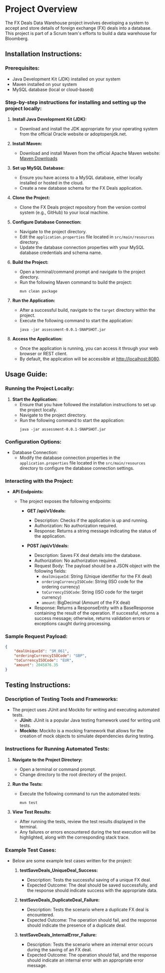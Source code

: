 # Project Overview

The FX Deals Data Warehouse project involves developing a system to accept and store details of foreign exchange (FX) deals into a database. This project is part of a Scrum team's efforts to build a data warehouse for Bloomberg.

## Installation Instructions:

### Prerequisites:
- Java Development Kit (JDK) installed on your system
- Maven installed on your system
- MySQL database (local or cloud-based)

### Step-by-step instructions for installing and setting up the project locally:

1. **Install Java Development Kit (JDK):**
   - Download and install the JDK appropriate for your operating system from the official Oracle website or adoptopenjdk.net.

2. **Install Maven:**
   - Download and install Maven from the official Apache Maven website: [Maven Downloads](https://maven.apache.org/download.cgi)

3. **Set up MySQL Database:**
   - Ensure you have access to a MySQL database, either locally installed or hosted in the cloud.
   - Create a new database schema for the FX Deals application.

4. **Clone the Project:**
   - Clone the FX Deals project repository from the version control system (e.g., GitHub) to your local machine.

5. **Configure Database Connection:**
   - Navigate to the project directory.
   - Edit the `application.properties` file located in `src/main/resources` directory.
   - Update the database connection properties with your MySQL database credentials and schema name.

6. **Build the Project:**
   - Open a terminal/command prompt and navigate to the project directory.
   - Run the following Maven command to build the project:
     ```
     mvn clean package
     ```

7. **Run the Application:**
   - After a successful build, navigate to the `target` directory within the project.
   - Execute the following command to start the application:
     ```
     java -jar assessment-0.0.1-SNAPSHOT.jar
     ```

8. **Access the Application:**
   - Once the application is running, you can access it through your web browser or REST client.
   - By default, the application will be accessible at [http://localhost:8080](http://localhost:8080).

## Usage Guide:

### Running the Project Locally:
1. **Start the Application:**
   - Ensure that you have followed the installation instructions to set up the project locally.
   - Navigate to the project directory.
   - Run the following command to start the application:
     ```
     java -jar assessment-0.0.1-SNAPSHOT.jar
     ```

### Configuration Options:
- Database Connection:
   - Modify the database connection properties in the `application.properties` file located in the `src/main/resources` directory to configure the database connection settings.

### Interacting with the Project:
- **API Endpoints:**
   - The project exposes the following endpoints:

      - **GET /api/v1/deals:**
         - Description: Checks if the application is up and running.
         - Authorization: No authorization required.
         - Response: Returns a string message indicating the status of the application.

      - **POST /api/v1/deals:**
         - Description: Saves FX deal details into the database.
         - Authorization: No authorization required.
         - Request Body: The payload should be a JSON object with the following fields:
            - `dealUniqueId`: String (Unique identifier for the FX deal)
            - `orderingCurrencyISOCode`: String (ISO code for the ordering currency)
            - `toCurrencyISOCode`: String (ISO code for the target currency)
            - `amount`: BigDecimal (Amount of the FX deal)
         - Response: Returns a ResponseEntity with a BaseResponse containing the result of the operation. If successful, returns a success message; otherwise, returns validation errors or exceptions caught during processing.

### Sample Request Payload:
```json
{
    "dealUniqueId": "SM_061",
    "orderingCurrencyISOCode": "GBP",
    "toCurrencyISOCode": "EUR",
    "amount": 2045876.35
}
```
## Testing Instructions:

### Description of Testing Tools and Frameworks:
- The project uses JUnit and Mockito for writing and executing automated tests.
   - **JUnit:** JUnit is a popular Java testing framework used for writing unit tests.
   - **Mockito:** Mockito is a mocking framework that allows for the creation of mock objects to simulate dependencies during testing.

### Instructions for Running Automated Tests:
1. **Navigate to the Project Directory:**
   - Open a terminal or command prompt.
   - Change directory to the root directory of the project.

2. **Run the Tests:**
   - Execute the following command to run the automated tests:
     ```
     mvn test
     ```

3. **View Test Results:**
   - After running the tests, review the test results displayed in the terminal.
   - Any failures or errors encountered during the test execution will be highlighted, along with the corresponding stack trace.

### Example Test Cases:
- Below are some example test cases written for the project:

   1. **testSaveDeals_UniqueDeal_Success:**
      - Description: Tests the successful saving of a unique FX deal.
      - Expected Outcome: The deal should be saved successfully, and the response should indicate success with the appropriate data.

   2. **testSaveDeals_DuplicateDeal_Failure:**
      - Description: Tests the scenario where a duplicate FX deal is encountered.
      - Expected Outcome: The operation should fail, and the response should indicate the presence of a duplicate deal.

   3. **testSaveDeals_InternalError_Failure:**
      - Description: Tests the scenario where an internal error occurs during the saving of an FX deal.
      - Expected Outcome: The operation should fail, and the response should indicate an internal error with an appropriate error message.